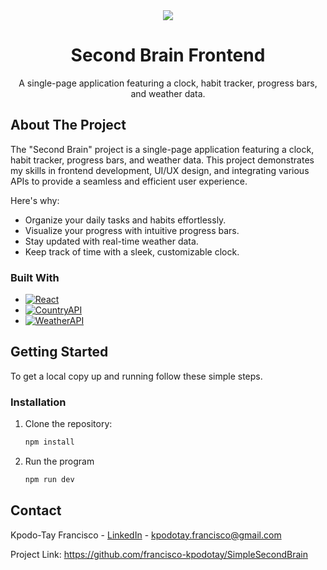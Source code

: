 <div align="center">
  <img src="https://i.giphy.com/NKEt9elQ5cR68.webp" >
  <br />
  <h1 align="center">Second Brain Frontend</h1>
  <p align="center">
    A single-page application featuring a clock, habit tracker, progress bars, and weather data.</p>
</div>

## About The Project

The "Second Brain" project is a single-page application featuring a clock, habit tracker, progress bars, and weather data. This project demonstrates my skills in frontend development, UI/UX design, and integrating various APIs to provide a seamless and efficient user experience.

Here's why:

- Organize your daily tasks and habits effortlessly.
- Visualize your progress with intuitive progress bars.
- Stay updated with real-time weather data.
- Keep track of time with a sleek, customizable clock.

### Built With

- [![React][React]][React-url]
- [![CountryAPI][CountryAPI]][CountryAPI-url]
- [![WeatherAPI][WeatherAPI]][WeatherAPI-url]

## Getting Started

To get a local copy up and running follow these simple steps.

### Installation

1. Clone the repository:
    ```sh
    npm install
    ```
2. Run the program 
    ```sh
    npm run dev
    ```


## Contact
Kpodo-Tay Francisco - [LinkedIn](https://www.linkedin.com/in/francisco-kpodotay/) - kpodotay.francisco@gmail.com

Project Link: https://github.com/francisco-kpodotay/SimpleSecondBrain


<!-- MARKDOWN LINKS & IMAGES -->
[React]: https://img.shields.io/badge/React-007ACC?style=for-the-badge&logo=react&logoColor=white
[React-url]: https://react.dev/
[CountryAPI]: https://img.shields.io/badge/CountryAPI-ED8B00?style=for-the-badge&logo=countryapi&logoColor=white
[CountryAPI-url]: https://countryapi.io/
[WeatherAPI]: https://img.shields.io/badge/WeatherAPI-00008B?style=for-the-badge&logo=weatherapi&logoColor=white
[WeatherAPI-url]: https://www.weatherapi.com/
